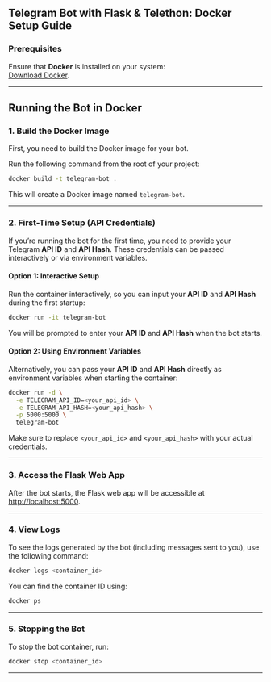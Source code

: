 ## Telegram Bot with Flask & Telethon: Docker Setup Guide

### Prerequisites

Ensure that **Docker** is installed on your system:  
[Download Docker](https://docs.docker.com/get-docker/).

---

## Running the Bot in Docker

### 1. **Build the Docker Image**

First, you need to build the Docker image for your bot.

Run the following command from the root of your project:

```bash
docker build -t telegram-bot .
```

This will create a Docker image named `telegram-bot`.

---

### 2. **First-Time Setup (API Credentials)**

If you’re running the bot for the first time, you need to provide your Telegram **API ID** and **API Hash**. These credentials can be passed interactively or via environment variables.

#### Option 1: **Interactive Setup**

Run the container interactively, so you can input your **API ID** and **API Hash** during the first startup:

```bash
docker run -it telegram-bot
```

You will be prompted to enter your **API ID** and **API Hash** when the bot starts.

#### Option 2: **Using Environment Variables**

Alternatively, you can pass your **API ID** and **API Hash** directly as environment variables when starting the container:

```bash
docker run -d \
  -e TELEGRAM_API_ID=<your_api_id> \
  -e TELEGRAM_API_HASH=<your_api_hash> \
  -p 5000:5000 \
  telegram-bot
```

Make sure to replace `<your_api_id>` and `<your_api_hash>` with your actual credentials.

---

### 3. **Access the Flask Web App**

After the bot starts, the Flask web app will be accessible at [http://localhost:5000](http://localhost:5000).

---

### 4. **View Logs**

To see the logs generated by the bot (including messages sent to you), use the following command:

```bash
docker logs <container_id>
```

You can find the container ID using:

```bash
docker ps
```

---

### 5. **Stopping the Bot**

To stop the bot container, run:

```bash
docker stop <container_id>
```

---
